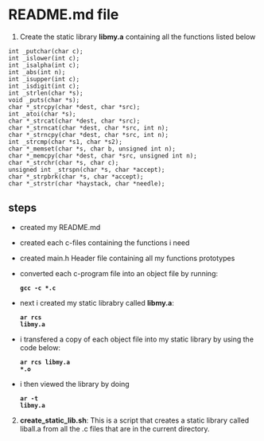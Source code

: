 # README.md file

1. Create the static library **libmy.a** containing all the functions listed below

<pre><code>int _putchar(char c);
int _islower(int c);
int _isalpha(int c);
int _abs(int n);
int _isupper(int c);
int _isdigit(int c);
int _strlen(char *s);
void _puts(char *s);
char *_strcpy(char *dest, char *src);
int _atoi(char *s);
char *_strcat(char *dest, char *src);
char *_strncat(char *dest, char *src, int n);
char *_strncpy(char *dest, char *src, int n);
int _strcmp(char *s1, char *s2);
char *_memset(char *s, char b, unsigned int n);
char *_memcpy(char *dest, char *src, unsigned int n);
char *_strchr(char *s, char c);
unsigned int _strspn(char *s, char *accept);
char *_strpbrk(char *s, char *accept);
char *_strstr(char *haystack, char *needle);
</code></pre>

## steps
* created my README.md
* created each c-files containing the functions i need
* created main.h Header file containing all my functions prototypes
* converted each c-program file into an object file by running: <pre><code>**gcc -c \*.c**</code></pre>
* next i created my static librabry called **libmy.a**:
		 <pre><code>**ar rcs libmy.a**</code></pre>

* i transfered a copy of each object file into my static library by using the code below:
		<pre><code>**ar rcs libmy.a \*.o**</code></pre>

* i then viewed the library by doing <pre><code>**ar -t libmy.a**</code></pre>


2. **create_static_lib.sh**: This is a script that creates a static library called liball.a from all the .c files that are in the current directory.
